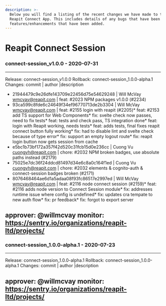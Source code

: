 ```yaml
---
description: >-
  Below you will find a listing of the recent changes we have made to the
  Reapit Connect App. This includes details of any bugs that have been fixed or
  features/enhancements that have been added.
---
```


# Reapit Connect Session
### connect-session_v1.0.0 - 2020-07-31
  
-----------------------------------------------------------------------------
Release: connect-session_v1.0.0
Rollback: connect-session_1.0.0-alpha.1
Changes:
commit | author |description
  
- 21944479c9e26dfe143709e22456d75e54629248 | Will McVay <wmcvay@reapit.com> | feat: #2023 NPM packages v1.0.0 (#2234)
- 93ca599c8fde6c24649f34ef96770713de2b3304 | Will McVay <wmcvay@reapit.com> | feat: #2155 login with reapit (#2205)* feat: #2153 add TS support for Web Components* fix: svelte check now passes, need to fix tests* feat: tests and check pass, TS integration done* feat: login with Reapit working, needs tests* feat: adds tests, final fixes reapit connect button fully working* fix: had to disable lint and svelte check because of type error* fix: support an empty logout route* fix: reapit login button now gets session from cache
- e5bc1b73bf172a357f42d520c31fcb15d0e236cc | Cuong Vu <cuongvh@reapit.com> | chore: #2032 NPM broken badges, use absolute paths instead (#2179)
- 75025e7dc36f24ddcd81497d34e6c8a0c164f1ed | Cuong Vu <cuongvh@reapit.com> | chore: #2032 elements & cognito-auth & connect-session badges broken (#2171)
- 8076468464ae6d1a5adaa08f93fc86517e2997ed | Will McVay <wmcvay@reapit.com> | feat: #2116 node connect session (#2159)* feat: #2116 adds node version to Connect Session module* fix: addresses runtime issue where config is undefined* fix: updates cra tempate to new auth flow* fix: pr feedback* fix: forgot to export server

approver: @willmcvay
monitor: https://sentry.io/organizations/reapit-ltd/projects/
-----------------------------------------------------------------------------

    
### connect-session_1.0.0-alpha.1 - 2020-07-23
  
-----------------------------------------------------------------------------
Release: connect-session_1.0.0-alpha.1
Rollback: connect-session_1.0.0-alpha.1
Changes:
commit | author |description
  

approver: @willmcvay
monitor: https://sentry.io/organizations/reapit-ltd/projects/
-----------------------------------------------------------------------------

    


